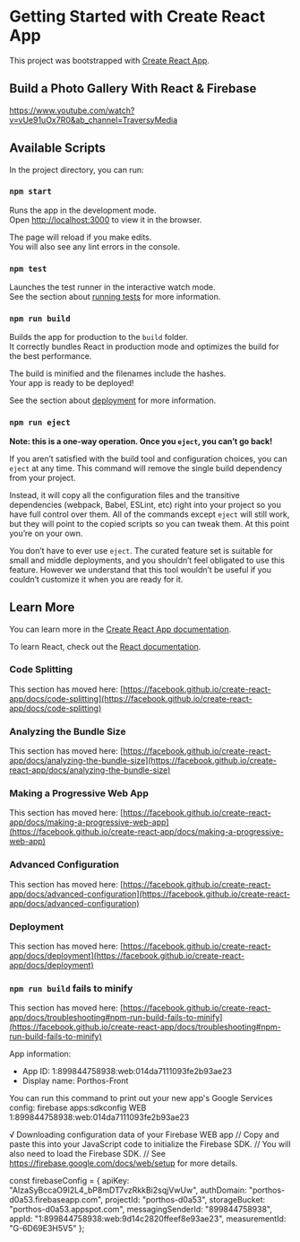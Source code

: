 # Getting Started with Create React App

This project was bootstrapped with [Create React App](https://github.com/facebook/create-react-app).

## Build a Photo Gallery With React & Firebase

https://www.youtube.com/watch?v=vUe91uOx7R0&ab_channel=TraversyMedia

## Available Scripts

In the project directory, you can run:

### `npm start`

Runs the app in the development mode.\
Open [http://localhost:3000](http://localhost:3000) to view it in the browser.

The page will reload if you make edits.\
You will also see any lint errors in the console.

### `npm test`

Launches the test runner in the interactive watch mode.\
See the section about [running tests](https://facebook.github.io/create-react-app/docs/running-tests) for more information.

### `npm run build`

Builds the app for production to the `build` folder.\
It correctly bundles React in production mode and optimizes the build for the best performance.

The build is minified and the filenames include the hashes.\
Your app is ready to be deployed!

See the section about [deployment](https://facebook.github.io/create-react-app/docs/deployment) for more information.

### `npm run eject`

**Note: this is a one-way operation. Once you `eject`, you can’t go back!**

If you aren’t satisfied with the build tool and configuration choices, you can `eject` at any time. This command will remove the single build dependency from your project.

Instead, it will copy all the configuration files and the transitive dependencies (webpack, Babel, ESLint, etc) right into your project so you have full control over them. All of the commands except `eject` will still work, but they will point to the copied scripts so you can tweak them. At this point you’re on your own.

You don’t have to ever use `eject`. The curated feature set is suitable for small and middle deployments, and you shouldn’t feel obligated to use this feature. However we understand that this tool wouldn’t be useful if you couldn’t customize it when you are ready for it.

## Learn More

You can learn more in the [Create React App documentation](https://facebook.github.io/create-react-app/docs/getting-started).

To learn React, check out the [React documentation](https://reactjs.org/).

### Code Splitting

This section has moved here: [https://facebook.github.io/create-react-app/docs/code-splitting](https://facebook.github.io/create-react-app/docs/code-splitting)

### Analyzing the Bundle Size

This section has moved here: [https://facebook.github.io/create-react-app/docs/analyzing-the-bundle-size](https://facebook.github.io/create-react-app/docs/analyzing-the-bundle-size)

### Making a Progressive Web App

This section has moved here: [https://facebook.github.io/create-react-app/docs/making-a-progressive-web-app](https://facebook.github.io/create-react-app/docs/making-a-progressive-web-app)

### Advanced Configuration

This section has moved here: [https://facebook.github.io/create-react-app/docs/advanced-configuration](https://facebook.github.io/create-react-app/docs/advanced-configuration)

### Deployment

This section has moved here: [https://facebook.github.io/create-react-app/docs/deployment](https://facebook.github.io/create-react-app/docs/deployment)

### `npm run build` fails to minify

This section has moved here: [https://facebook.github.io/create-react-app/docs/troubleshooting#npm-run-build-fails-to-minify](https://facebook.github.io/create-react-app/docs/troubleshooting#npm-run-build-fails-to-minify)

App information:

- App ID: 1:899844758938:web:014da7111093fe2b93ae23
- Display name: Porthos-Front

You can run this command to print out your new app's Google Services config:
firebase apps:sdkconfig WEB 1:899844758938:web:014da7111093fe2b93ae23

√ Downloading configuration data of your Firebase WEB app
// Copy and paste this into your JavaScript code to initialize the Firebase SDK.
// You will also need to load the Firebase SDK.
// See https://firebase.google.com/docs/web/setup for more details.

const firebaseConfig = {
apiKey: "AIzaSyBccaO9I2L4_bP8mDT7vzRkkBi2sqjVwUw",
authDomain: "porthos-d0a53.firebaseapp.com",
projectId: "porthos-d0a53",
storageBucket: "porthos-d0a53.appspot.com",
messagingSenderId: "899844758938",
appId: "1:899844758938:web:9d14c2820ffeef8e93ae23",
measurementId: "G-6D69E3H5V5"
};
